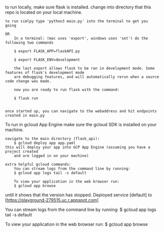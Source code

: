 to run locally, make sure flask is installed.
    change into directory that this repo is located on your local machine.

    to run simlpy type 'python3 main.py' into the terminal to get you going

    OR
        In a terminal: (mac uses 'export', windows uses 'set') do the following two commands

        $ export FLASK_APP=flaskAPI.py

        $ export FLASK_ENV=development

        the last export allows flask to be ran in development mode. Some features of flask's development mode
        are debugging features, and will automatically rerun when a source code change was made.

        now you are ready to run flask with the command:

        $ flask run


    once started up, you can navigate to the webaddress and hit endpoints created in main.py


To run in gcloud App Engine
    make sure the gcloud SDK is installed on your machine.

    navigate to the main directory (flask_api):
        $ gcloud deploy app app.yaml
    this will deploy your app into GCP App Engine (assuming you have a project created
        and are logged in on your machine)

    extra helpful gcloud commands:
        You can stream logs from the command line by running:
        $ gcloud app logs tail -s default

        To view your application in the web browser run:
        $ gcloud app browse








until it shows that the version has stopped.
Deployed service [default] to [https://playground-279515.uc.r.appspot.com]

You can stream logs from the command line by running:
  $ gcloud app logs tail -s default

To view your application in the web browser run:
  $ gcloud app browse
